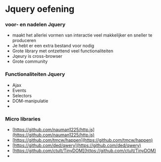 # Jquery oefening

### voor- en nadelen Jquery
* maakt het allerlei vormen van interactie veel makkelijker en sneller te produceren
* Je hebt er een extra bestand voor nodig
* Grote library met ontzettend veel functionaliteiten
* Jqeury is cross-browser
* Grote community


### Functionaliteiten Jquery
* Ajax
* Events
* Selectors
* DOM-manipulatie
* 


### Micro libraries
* [https://github.com/nauman1225/http.js](https://github.com/nauman1225/http.js)
* [https://github.com/tmcw/happen](https://github.com/tmcw/happen)
* [https://github.com/ded/qwery](https://github.com/ded/qwery)
* [https://github.com/ctult/TinyDOM](https://github.com/ctult/TinyDOM)
* 